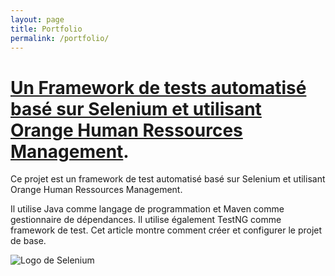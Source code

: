 ```yaml
---
layout: page
title: Portfolio
permalink: /portfolio/
---
```


# [Un Framework de tests automatisé basé sur Selenium et utilisant Orange Human Ressources Management](https://rolandguissony.com/programmation/2024/04/11/un-framework-de-test-automatique-base-sur-selenium.html).
Ce projet est un framework de test automatisé basé sur Selenium et utilisant Orange Human Ressources Management. 

Il utilise Java comme langage de programmation et Maven comme gestionnaire de dépendances. Il utilise également TestNG comme framework de test. Cet article montre comment créer et configurer le projet de base.

![Logo de Selenium](https://www.all4test.fr/wp-content/uploads/2023/12/selenium.jpeg)
